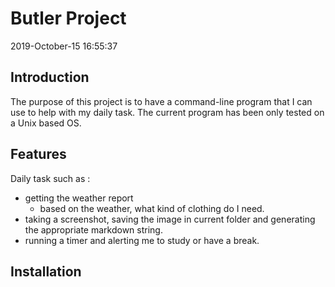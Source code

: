 # Butler Project
2019-October-15 16:55:37

## Introduction
The purpose of this project is to have a command-line program that I can use to help with my daily task. The current program has been only tested on a Unix based OS.

## Features
Daily task such as : 
- getting the weather report
    - based on the weather, what kind of clothing do I need.
- taking a screenshot, saving the image in current folder and generating the appropriate markdown string.
- running a timer and alerting me to study or have a break.

## Installation
